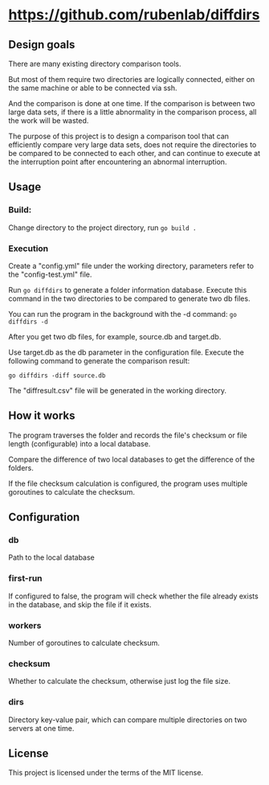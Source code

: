 # https://github.com/rubenlab/diffdirs

## Design goals

There are many existing directory comparison tools.

But most of them require two directories are logically connected, either on the same machine or able to be connected via ssh.

And the comparison is done at one time. If the comparison is between two large data sets, if there is a little abnormality in the comparison process, all the work will be wasted.

The purpose of this project is to design a comparison tool that can efficiently compare very large data sets, does not require the directories to be compared to be connected to each other, and can continue to execute at the interruption point after encountering an abnormal interruption.

## Usage

### Build:

Change directory to the project directory, run `go build .`

### Execution

Create a "config.yml" file under the working directory, parameters refer to the "config-test.yml" file.

Run `go diffdirs` to generate a folder information database. Execute this command in the two directories to be compared to generate two db files.

You can run the program in the background with the -d command: `go diffdirs -d`

After you get two db files, for example, source.db and target.db.

Use target.db as the db parameter in the configuration file. Execute the following command to generate the comparison result:

`go diffdirs -diff source.db`

The "diffresult.csv" file will be generated in the working directory.

## How it works

The program traverses the folder and records the file's checksum or file length (configurable) into a local database.

Compare the difference of two local databases to get the difference of the folders.

If the file checksum calculation is configured, the program uses multiple goroutines to calculate the checksum.

## Configuration

### db

Path to the local database

### first-run

If configured to false, the program will check whether the file already exists in the database, and skip the file if it exists.

### workers

Number of goroutines to calculate checksum.

### checksum

Whether to calculate the checksum, otherwise just log the file size.

### dirs

Directory key-value pair, which can compare multiple directories on two servers at one time.

## License

This project is licensed under the terms of the MIT license.